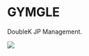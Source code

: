 # GYMGLE
DoubleK JP Management.

<img src="https://capsule-render.vercel.app/api?type=waving&color=auto&height=200&section=header&text=내용입력&fontSize=90" />
